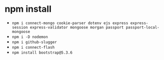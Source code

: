 # npm install
- `npm i connect-mongo cookie-parser dotenv ejs express express-session express-validator mongoose morgan passport passport-local-mongoose`
- `npm i -D nodemon`
- `npm i github-slugger`
- `npm i connect-flash`
- `npm install bootstrap@5.3.6`
